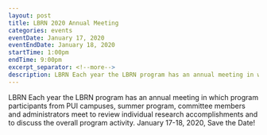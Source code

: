 ```yaml
---
layout: post
title: LBRN 2020 Annual Meeting
categories: events
eventDate: January 17, 2020
eventEndDate: January 18, 2020
startTime: 1:00pm
endTime: 9:00pm
excerpt_separator: <!--more-->
description: LBRN Each year the LBRN program has an annual meeting in which program participants from PUI campuses, summer program, committee members and administrators meet to review individual research accomplishments and to discuss the overall program activity. January 17-18, 2020, Save the Date!
---
```

LBRN Each year the LBRN program has an annual meeting in which program participants from PUI campuses, summer program, committee members and administrators meet to review individual research accomplishments and to discuss the overall program activity. January 17-18, 2020, Save the Date!
